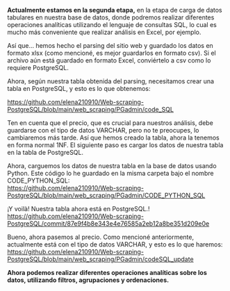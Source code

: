 **Actualmente estamos en la segunda etapa,**
en la etapa de carga de datos tabulares en nuestra base de datos, 
donde podremos realizar diferentes operaciones analíticas utilizando el lenguaje de consultas SQL, 
lo cual es mucho más conveniente que realizar análisis en Excel, por ejemplo.

Así que… hemos hecho el parsing del sitio web y guardado los datos en formato xlsx (como mencioné, es mejor guardarlos en formato csv).
Si el archivo aún está guardado en formato Excel, conviértelo a csv como lo requiere PostgreSQL.


Ahora, según nuestra tabla obtenida del parsing, necesitamos crear una tabla en PostgreSQL, y esto es lo que obtenemos:

https://github.com/elena210910/Web-scraping-PostgreSQL/blob/main/web_scraping/PGadmin/code_SQL

Ten en cuenta que el precio, que es crucial para nuestros análisis,
debe guardarse con el tipo de datos VARCHAR, pero no te preocupes, lo cambiaremos más tarde. 
Así que hemos creado la tabla, ahora la tenemos en forma normal 1NF. 
El siguiente paso es cargar los datos de nuestra tabla en la tabla de PostgreSQL.

Ahora, carguemos los datos de nuestra tabla en la base de datos usando Python. 
Este código lo he guardado en la misma carpeta bajo el nombre CODE_PYTHON_SQL:   
https://github.com/elena210910/Web-scraping-PostgreSQL/blob/main/web_scraping/PGadmin/CODE_PYTHON_SQL

¡Y voilà! Nuestra tabla ahora está en PostgreSQL.!
https://github.com/elena210910/Web-scraping-PostgreSQL/commit/87e9f4b8e343e4e76585a2eb12a8be351d209e0e

Bueno, ahora pasemos al precio. Como mencioné anteriormente, actualmente está con el tipo de datos VARCHAR, y esto es lo que haremos:
https://github.com/elena210910/Web-scraping-PostgreSQL/blob/main/web_scraping/PGadmin/codeSQL_update

**Ahora podemos realizar diferentes operaciones analíticas sobre los datos, utilizando filtros, agrupaciones y ordenaciones.**


